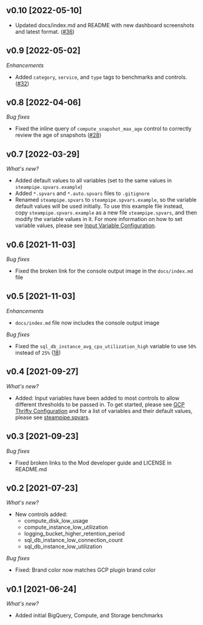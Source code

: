 ## v0.10 [2022-05-10]

- Updated docs/index.md and README with new dashboard screenshots and latest format. ([#36](https://github.com/turbot/steampipe-mod-gcp-thrifty/pull/36))

## v0.9 [2022-05-02]

_Enhancements_

- Added `category`, `service`, and `type` tags to benchmarks and controls. ([#32](https://github.com/turbot/steampipe-mod-gcp-thrifty/pull/32))

## v0.8 [2022-04-06]

_Bug fixes_

- Fixed the inline query of `compute_snapshot_max_age` control to correctly review the age of snapshots ([#28](https://github.com/turbot/steampipe-mod-gcp-thrifty/pull/28))

## v0.7 [2022-03-29]

_What's new?_

- Added default values to all variables (set to the same values in `steampipe.spvars.example`)
- Added `*.spvars` and `*.auto.spvars` files to `.gitignore`
- Renamed `steampipe.spvars` to `steampipe.spvars.example`, so the variable default values will be used initially. To use this example file instead, copy `steampipe.spvars.example` as a new file `steampipe.spvars`, and then modify the variable values in it. For more information on how to set variable values, please see [Input Variable Configuration](https://hub.steampipe.io/mods/turbot/gcp_thrifty#configuration).

## v0.6 [2021-11-03]

_Bug fixes_

- Fixed the broken link for the console output image in the `docs/index.md` file

## v0.5 [2021-11-03]

_Enhancements_

- `docs/index.md` file now includes the console output image

_Bug fixes_

- Fixed the `sql_db_instance_avg_cpu_utilization_high` variable to use `50%` instead of `25%` ([18](https://github.com/turbot/steampipe-mod-gcp-thrifty/pull/18))

## v0.4 [2021-09-27]

_What's new?_

- Added: Input variables have been added to most controls to allow different thresholds to be passed in. To get started, please see [GCP Thrifty Configuration](https://hub.steampipe.io/mods/turbot/gcp_thrifty#configuration) and for a list of variables and their default values, please see [steampipe.spvars](https://github.com/turbot/steampipe-mod-gcp-thrifty/blob/main/steampipe.spvars).

## v0.3 [2021-09-23]

_Bug fixes_

- Fixed broken links to the Mod developer guide and LICENSE in README.md

## v0.2 [2021-07-23]

_What's new?_

- New controls added:
  - compute_disk_low_usage
  - compute_instance_low_utilization
  - logging_bucket_higher_retention_period
  - sql_db_instance_low_connection_count
  - sql_db_instance_low_utilization

_Bug fixes_

- Fixed: Brand color now matches GCP plugin brand color

## v0.1 [2021-06-24]

_What's new?_

- Added initial BigQuery, Compute, and Storage benchmarks
